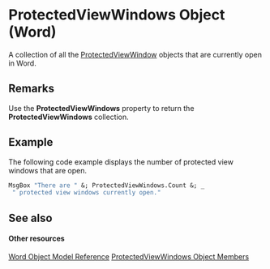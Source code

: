 
# ProtectedViewWindows Object (Word)

A collection of all the [ProtectedViewWindow](d77e80e7-c54e-5954-1586-dacd3c9f7434.md) objects that are currently open in Word.


## Remarks

Use the  **ProtectedViewWindows** property to return the **ProtectedViewWindows** collection.


## Example

The following code example displays the number of protected view windows that are open.


```vb
MsgBox "There are " &; ProtectedViewWindows.Count &; _ 
 " protected view windows currently open."
```


## See also


#### Other resources


[Word Object Model Reference](http://msdn.microsoft.com/library/be452561-b436-bb9b-6f94-3faa9a74a6fd%28Office.15%29.aspx)
[ProtectedViewWindows Object Members](fd7a4327-3551-a1c5-4d39-9ce3a81459f1.md)
